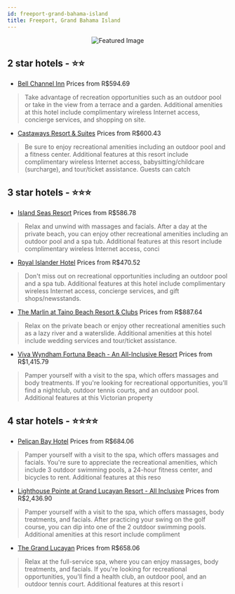 ```yaml
---
id: freeport-grand-bahama-island
title: Freeport, Grand Bahama Island
---
```


<center><img src="https://i.travelapi.com/hotels/1000000/120000/114800/114790/bc1f1706_z.jpg" alt="Featured Image" /></center>


##  2 star hotels - ⭐️⭐️

-    [Bell Channel Inn](https://us.hurb.com/hotels/freeport/bell-channel-inn-JNP-JP737103?cmp=18055) Prices from R$594.69
   > Take advantage of recreation opportunities such as an outdoor pool or take in the view from a terrace and a garden. Additional amenities at this hotel include complimentary wireless Internet access, concierge services, and shopping on site.
-    [Castaways Resort & Suites](https://us.hurb.com/hotels/freeport/castaways-resort-suites-JNP-JP152327?cmp=18055) Prices from R$600.43
   > Be sure to enjoy recreational amenities including an outdoor pool and a fitness center. Additional features at this resort include complimentary wireless Internet access, babysitting/childcare (surcharge), and tour/ticket assistance. Guests can catch

##  3 star hotels - ⭐️⭐️⭐️

-    [Island Seas Resort](https://us.hurb.com/hotels/freeport/island-seas-resort-JNP-JP403123?cmp=18055) Prices from R$586.78
   > Relax and unwind with massages and facials. After a day at the private beach, you can enjoy other recreational amenities including an outdoor pool and a spa tub. Additional features at this resort include complimentary wireless Internet access, conci
-    [Royal Islander Hotel](https://us.hurb.com/hotels/freeport/royal-islander-hotel-JNP-JP021484?cmp=18055) Prices from R$470.52
   > Don't miss out on recreational opportunities including an outdoor pool and a spa tub. Additional features at this hotel include complimentary wireless Internet access, concierge services, and gift shops/newsstands.
-    [The Marlin at Taino Beach Resort & Clubs](https://us.hurb.com/hotels/freeport/the-marlin-at-taino-beach-resort-clubs-JNP-JP748470?cmp=18055) Prices from R$887.64
   > Relax on the private beach or enjoy other recreational amenities such as a lazy river and a waterslide. Additional amenities at this hotel include wedding services and tour/ticket assistance.
-    [Viva Wyndham Fortuna Beach - An All-Inclusive Resort](https://us.hurb.com/hotels/freeport/viva-wyndham-fortuna-beach-an-all-inclusive-resort-JNP-JP021482?cmp=18055) Prices from R$1,415.79
   > Pamper yourself with a visit to the spa, which offers massages and body treatments. If you're looking for recreational opportunities, you'll find a nightclub, outdoor tennis courts, and an outdoor pool. Additional features at this Victorian property 

##  4 star hotels - ⭐️⭐️⭐️⭐️

-    [Pelican Bay Hotel](https://us.hurb.com/hotels/freeport/pelican-bay-hotel-JNP-JP018448?cmp=18055) Prices from R$684.06
   > Pamper yourself with a visit to the spa, which offers massages and facials. You're sure to appreciate the recreational amenities, which include 3 outdoor swimming pools, a 24-hour fitness center, and bicycles to rent. Additional features at this reso
-    [Lighthouse Pointe at Grand Lucayan Resort - All Inclusive](https://us.hurb.com/hotels/freeport/lighthouse-pointe-at-grand-lucayan-resort-all-inclusive-JNP-JP835513?cmp=18055) Prices from R$2,436.90
   > Pamper yourself with a visit to the spa, which offers massages, body treatments, and facials. After practicing your swing on the golf course, you can dip into one of the 2 outdoor swimming pools. Additional amenities at this resort include compliment
-    [The Grand Lucayan](https://us.hurb.com/hotels/freeport/the-grand-lucayan-JNP-JP021485?cmp=18055) Prices from R$658.06
   > Relax at the full-service spa, where you can enjoy massages, body treatments, and facials. If you're looking for recreational opportunities, you'll find a health club, an outdoor pool, and an outdoor tennis court. Additional features at this resort i
